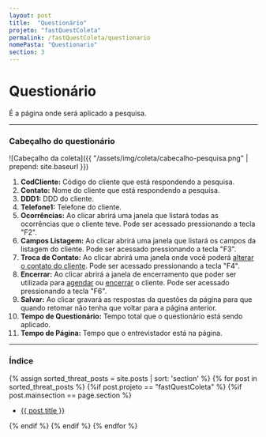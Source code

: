 ```yaml
---
layout: post
title:  "Questionário"
projeto: "fastQuestColeta"
permalink: /fastQuestColeta/questionario
nomePasta: "Questionario"
section: 3
---
```

# Questionário

É a página onde será aplicado a pesquisa.

---

### Cabeçalho do questionário
![Cabeçalho da coleta]({{ "/assets/img/coleta/cabecalho-pesquisa.png" | prepend: site.baseurl }})

1. **CodCliente:** Código do cliente que está respondendo a pesquisa.
2. **Contato:** Nome do cliente que está respondendo a pesquisa.
3. **DDD1:** DDD do cliente.
4. **Telefone1:** Telefone do cliente.
5. **Ocorrências:** Ao clicar abrirá uma janela que listará todas as ocorrências que o cliente teve. Pode ser acessado pressionando a tecla "F2".
6. **Campos Listagem:** Ao clicar abrirá uma janela que listará os campos da listagem do cliente. Pode ser acessado pressionando a tecla "F3".
7. **Troca de Contato:** Ao clicar abrirá uma janela onde você poderá [alterar o contato do cliente](/fastQuestColeta/questionario/trocando-contato). Pode ser acessado pressionando a tecla "F4".
8. **Encerrar:** Ao clicar abrirá a janela de encerramento que poder ser utilizada para [agendar](/fastQuestColeta/questionario/agendando-cliente) ou [encerrar](/fastQuestColeta/questionario/encerrando-cliente) o cliente. Pode ser acessado pressionando a tecla "F6".
9. **Salvar:** Ao clicar gravará as respostas da questões da página para que quando retomar não tenha que voltar para a página anterior.
10. **Tempo de Questionário:** Tempo total que o questionário está sendo aplicado.
11. **Tempo de Página:** Tempo que o entrevistador está na página.

---

### Índice

<div>    
    {% assign sorted_threat_posts = site.posts | sort: 'section' %}  
    {% for post in sorted_threat_posts %}
        {%if post.projeto == "fastQuestColeta" %}
            {%if post.mainsection == page.section %}  
            <ul>
                <li>
                    <a href="{{ site.baseurl}}{{ post.url}}">{{ post.title }}</a>  
                </li>
            </ul>
            {% endif %}
        {% endif %}
    {% endfor %}    
</div> 



